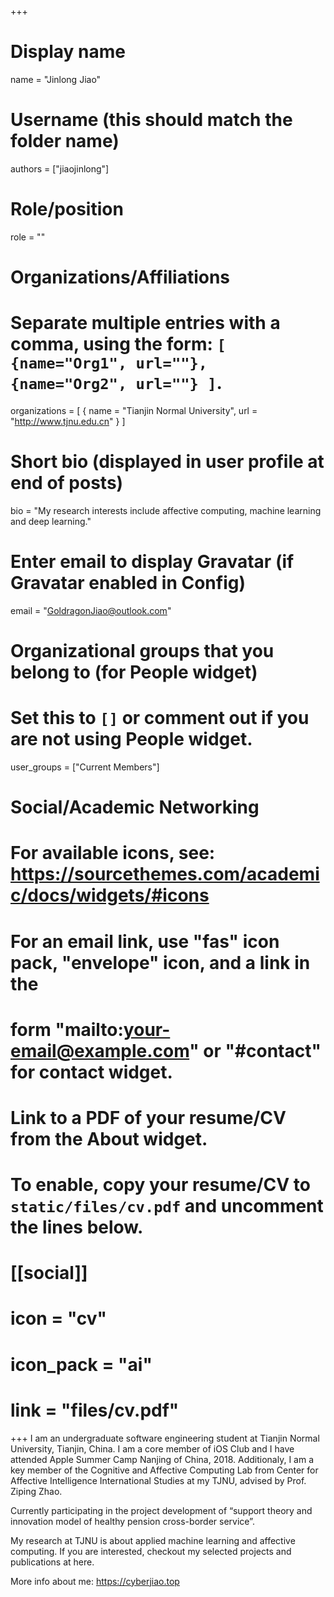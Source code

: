 +++

# Display name

name = "Jinlong Jiao"

# Username (this should match the folder name)

authors = ["jiaojinlong"]

# Role/position

role = ""

# Organizations/Affiliations

#   Separate multiple entries with a comma, using the form: `[ {name="Org1", url=""}, {name="Org2", url=""} ]`.

organizations = [ { name = "Tianjin Normal University", url = "http://www.tjnu.edu.cn" } ]

# Short bio (displayed in user profile at end of posts)

bio = "My research interests include affective computing, machine learning and deep learning."

# Enter email to display Gravatar (if Gravatar enabled in Config)

email = "GoldragonJiao@outlook.com"

# Organizational groups that you belong to (for People widget)

#   Set this to `[]` or comment out if you are not using People widget.

user_groups = ["Current Members"]

# Social/Academic Networking

# For available icons, see: https://sourcethemes.com/academic/docs/widgets/#icons

#   For an email link, use "fas" icon pack, "envelope" icon, and a link in the

#   form "mailto:your-email@example.com" or "#contact" for contact widget.

# Link to a PDF of your resume/CV from the About widget.

# To enable, copy your resume/CV to `static/files/cv.pdf` and uncomment the lines below.

# [[social]]

#   icon = "cv"

#   icon_pack = "ai"

#   link = "files/cv.pdf"

+++ 
I am an undergraduate software engineering student at Tianjin Normal University, Tianjin, China. 
I am a core member of iOS Club and I have attended Apple Summer Camp  Nanjing of China, 2018. Additionaly, I am a key member of the Cognitive and Affective Computing Lab from Center for Affective Intelligence International Studies at my TJNU, advised by Prof. Ziping Zhao.

Currently participating in the project development of “support theory and innovation model of healthy pension cross-border service”.

My research at TJNU is about applied machine learning and affective computing. If you are interested, checkout my selected projects and publications at here. 

More info about me: https://cyberjiao.top